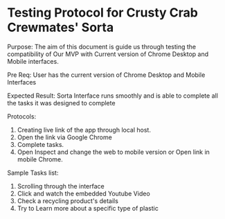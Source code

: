 # Testing Protocol for Crusty Crab Crewmates' Sorta

Purpose: The aim of this document is guide us through testing the compatibility of Our MVP with Current version of Chrome Desktop and Mobile interfaces.

Pre Req: User has the current version of Chrome Desktop and Mobile Interfaces

Expected Result: Sorta Interface runs smoothly and is able to complete all the tasks it was designed to complete

Protocols:

1. Creating live link of the app through local host.
2. Open the link via Google Chrome
3. Complete tasks.
4. Open Inspect and change the web to mobile version or Open link in mobile Chrome.

Sample Tasks list:
1. Scrolling through the interface
2. Click and watch the embedded Youtube Video
3. Check a recycling product's details
4. Try to Learn more about a specific type of plastic
